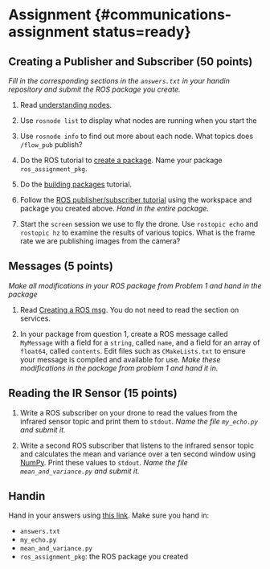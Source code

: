 # Assignment {#communications-assignment status=ready}

## Creating a Publisher and Subscriber (50 points)

*Fill in the corresponding sections in the `answers.txt` in your handin
repository and submit the ROS package you create.*

1. Read [understanding
   nodes](http://wiki.ros.org/ROS/Tutorials/UnderstandingNodes).

2. Use `rosnode list` to display what nodes are running when you start the

3. Use `rosnode info` to find out more about each node. What topics does
   `/flow_pub` publish?

4. Do the ROS tutorial to [create
   a package](http://wiki.ros.org/ROS/Tutorials/CreatingPackage). Name your
   package `ros_assignment_pkg`.

5. Do the [building
   packages](http://wiki.ros.org/ROS/Tutorials/BuildingPackages) tutorial.


6. Follow the [ROS publisher/subscriber
   tutorial](http://wiki.ros.org/ROS/Tutorials/WritingPublisherSubscriber%28python%29)
   using the workspace and package you created above. *Hand in the entire
   package.*

7. Start the `screen` session we use to fly the drone. Use `rostopic echo` and
   `rostopic hz` to examine the results of various topics. What is the frame
   rate we are publishing images from the camera?

## Messages (5 points)

*Make all modifications in your ROS package from Problem 1 and hand in the
package*

1. Read [Creating a ROS
   msg](https://wiki.ros.org/ROS/Tutorials/CreatingMsgAndSrv). You do not need
   to read the section on services.

2. In your package from question 1, create a ROS message called `MyMessage`
   with a field for a `string`, called `name`, and a field for an array of
   `float64`, called `contents`. Edit files such as `CMakeLists.txt` to ensure
   your message is compiled and available for use. *Make these modifications in
   the package from problem 1 and hand it in.*

## Reading the IR Sensor (15 points)

1. Write a ROS subscriber on your drone to read the values from the infrared
   sensor topic and print them to `stdout`. *Name the file `my_echo.py` and
   submit it.*

2. Write a second ROS subscriber that listens to the infrared sensor topic and
   calculates the mean and variance over a ten second window using
   [NumPy](http://www.numpy.org). Print these values to `stdout`. *Name the
   file `mean_and_variance.py` and submit it.*

## Handin

Hand in your answers using [this link](). Make sure you hand in:
- `answers.txt`
- `my_echo.py`
- `mean_and_variance.py`
- `ros_assignment_pkg`: the ROS package you created
